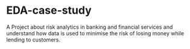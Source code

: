 # EDA-case-study
A Project about  risk analytics in banking and financial services and understand how data is used to minimise the risk of losing money while lending to customers.
